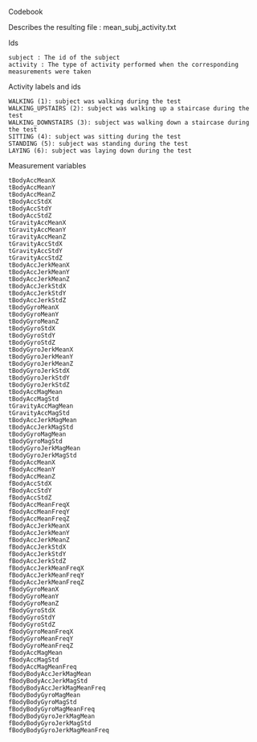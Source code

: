 Codebook

Describes the resulting file : mean_subj_activity.txt

Ids

    subject : The id of the subject
    activity : The type of activity performed when the corresponding measurements were taken


Activity labels and ids

    WALKING (1): subject was walking during the test
    WALKING_UPSTAIRS (2): subject was walking up a staircase during the test
    WALKING_DOWNSTAIRS (3): subject was walking down a staircase during the test
    SITTING (4): subject was sitting during the test
    STANDING (5): subject was standing during the test
    LAYING (6): subject was laying down during the test

Measurement variables

    tBodyAccMeanX
    tBodyAccMeanY
    tBodyAccMeanZ
    tBodyAccStdX
    tBodyAccStdY
    tBodyAccStdZ
    tGravityAccMeanX
    tGravityAccMeanY
    tGravityAccMeanZ
    tGravityAccStdX
    tGravityAccStdY
    tGravityAccStdZ
    tBodyAccJerkMeanX
    tBodyAccJerkMeanY
    tBodyAccJerkMeanZ
    tBodyAccJerkStdX
    tBodyAccJerkStdY
    tBodyAccJerkStdZ
    tBodyGyroMeanX
    tBodyGyroMeanY
    tBodyGyroMeanZ
    tBodyGyroStdX
    tBodyGyroStdY
    tBodyGyroStdZ
    tBodyGyroJerkMeanX
    tBodyGyroJerkMeanY
    tBodyGyroJerkMeanZ
    tBodyGyroJerkStdX
    tBodyGyroJerkStdY
    tBodyGyroJerkStdZ
    tBodyAccMagMean
    tBodyAccMagStd
    tGravityAccMagMean
    tGravityAccMagStd
    tBodyAccJerkMagMean
    tBodyAccJerkMagStd
    tBodyGyroMagMean
    tBodyGyroMagStd
    tBodyGyroJerkMagMean
    tBodyGyroJerkMagStd
    fBodyAccMeanX
    fBodyAccMeanY
    fBodyAccMeanZ
    fBodyAccStdX
    fBodyAccStdY
    fBodyAccStdZ
    fBodyAccMeanFreqX
    fBodyAccMeanFreqY
    fBodyAccMeanFreqZ
    fBodyAccJerkMeanX
    fBodyAccJerkMeanY
    fBodyAccJerkMeanZ
    fBodyAccJerkStdX
    fBodyAccJerkStdY
    fBodyAccJerkStdZ
    fBodyAccJerkMeanFreqX
    fBodyAccJerkMeanFreqY
    fBodyAccJerkMeanFreqZ
    fBodyGyroMeanX
    fBodyGyroMeanY
    fBodyGyroMeanZ
    fBodyGyroStdX
    fBodyGyroStdY
    fBodyGyroStdZ
    fBodyGyroMeanFreqX
    fBodyGyroMeanFreqY
    fBodyGyroMeanFreqZ
    fBodyAccMagMean
    fBodyAccMagStd
    fBodyAccMagMeanFreq
    fBodyBodyAccJerkMagMean
    fBodyBodyAccJerkMagStd
    fBodyBodyAccJerkMagMeanFreq
    fBodyBodyGyroMagMean
    fBodyBodyGyroMagStd
    fBodyBodyGyroMagMeanFreq
    fBodyBodyGyroJerkMagMean
    fBodyBodyGyroJerkMagStd
    fBodyBodyGyroJerkMagMeanFreq
